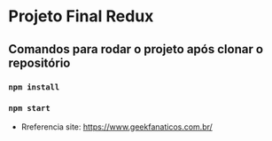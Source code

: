 # Projeto Final Redux


## Comandos para rodar o projeto após clonar o repositório

### `npm install`

### `npm start`



- Rreferencia site:
https://www.geekfanaticos.com.br/
